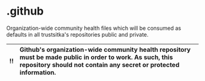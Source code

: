 # .github
Organization-wide community health files which will be consumed as defaults in all trustsitka's repositories public and private.

:bangbang: | Github's organization-wide community health repository must be made public in order to work. As such, this repository should not contain any secret or protected information.
:---: | :---

